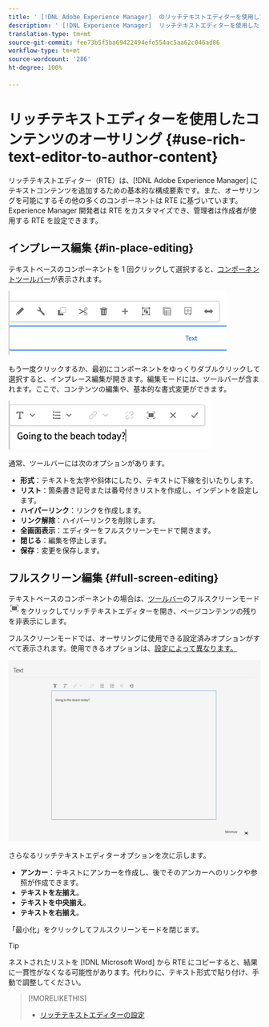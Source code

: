 ```yaml
---
title: ' [!DNL Adobe Experience Manager]  のリッチテキストエディターを使用して、コンテンツを作成します。'
description: ' [!DNL Experience Manager]  リッチテキストエディターを使用したコンテンツのオーサリング'
translation-type: tm+mt
source-git-commit: fee73b5f5ba69422494efe554ac5aa62c046ad86
workflow-type: tm+mt
source-wordcount: '286'
ht-degree: 100%

---
```



# リッチテキストエディターを使用したコンテンツのオーサリング {#use-rich-text-editor-to-author-content}

リッチテキストエディター（RTE）は、[!DNL Adobe Experience Manager] にテキストコンテンツを追加するための基本的な構成要素です。また、オーサリングを可能にするその他の多くのコンポーネントは RTE に基づいています。Experience Manager 開発者は RTE をカスタマイズでき、管理者は作成者が使用する RTE を設定できます。

## インプレース編集 {#in-place-editing}

テキストベースのコンポーネントを 1 回クリックして選択すると、[コンポーネントツールバー](/help/sites-cloud/authoring/fundamentals/editing-content.md#component-toolbar)が表示されます。

![コンポーネントツールバー](/help/sites-cloud/authoring/assets/editing-component-toolbar.png)

もう一度クリックするか、最初にコンポーネントをゆっくりダブルクリックして選択すると、インプレース編集が開きます。編集モードには、ツールバーが含まれます。ここで、コンテンツの編集や、基本的な書式変更ができます。

![RTE を使用したインプレース編集](/help/sites-cloud/authoring/assets/rte-in-place-editing.png)

通常、ツールバーには次のオプションがあります。

* **形式**：テキストを太字や斜体にしたり、テキストに下線を引いたりします。
* **リスト**：箇条書き記号または番号付きリストを作成し、インデントを設定します。
* **ハイパーリンク**：リンクを作成します。
* **リンク解除**：ハイパーリンクを削除します。
* **全画面表示**：エディターをフルスクリーンモードで開きます。
* **閉じる**：編集を停止します。
* **保存**：変更を保存します。

## フルスクリーン編集 {#full-screen-editing}

テキストベースのコンポーネントの場合は、[ツールバー](/help/sites-cloud/authoring/fundamentals/editing-content.md#component-toolbar)のフルスクリーンモード ![RTE 全画面表示ボタン](/help/sites-cloud/authoring/assets/editing-full-screen.png)をクリックしてリッチテキストエディターを開き、ページコンテンツの残りを非表示にします。

フルスクリーンモードでは、オーサリングに使用できる設定済みオプションがすべて表示されます。使用できるオプションは、[設定によって異なります。](/help/implementing/developing/extending/rich-text-editor.md)

![フルスクリーンモードの RTE](/help/sites-cloud/authoring/assets/rte-full-screen.png)

さらなるリッチテキストエディターオプションを次に示します。

* **アンカー**：テキストにアンカーを作成し、後でそのアンカーへのリンクや参照が作成できます。
* **テキストを左揃え**。
* **テキストを中央揃え**。
* **テキストを右揃え**。

「最小化」をクリックしてフルスクリーンモードを閉じます。

>[!TIP]
>
>ネストされたリストを [!DNL Microsoft Word] から RTE にコピーすると、結果に一貫性がなくなる可能性があります。代わりに、テキスト形式で貼り付け、手動で調整してください。

>[!MORELIKETHIS]
>
>* [リッチテキストエディターの設定](/help/implementing/developing/extending/rich-text-editor.md)

